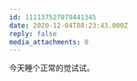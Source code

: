 ```yaml
---
id: 111137527879441345
date: 2020-12-04T08:23:43.000Z
reply: false
media_attachments: 0
---
```


今天睡个正常的觉试试。


